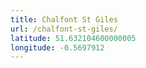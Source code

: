 ```yaml
---
title: Chalfont St Giles
url: /chalfont-st-giles/
latitude: 51.632104600000005
longitude: -0.5697912
---
```

